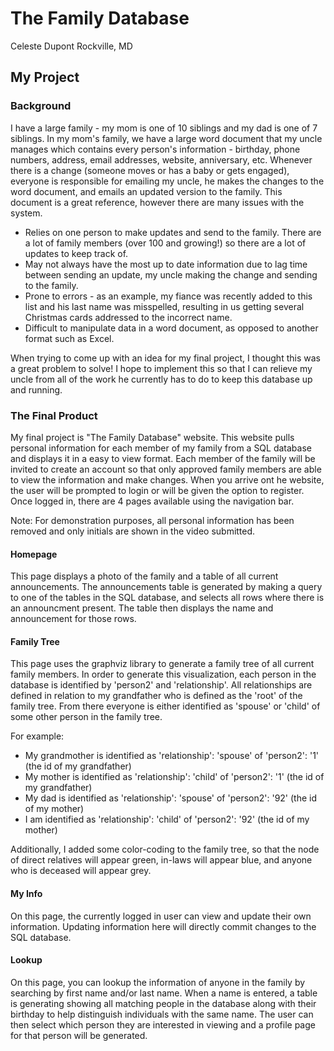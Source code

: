 # The Family Database

Celeste Dupont
Rockville, MD

## My Project
### Background

I have a large family - my mom is one of 10 siblings and my dad is one of 7 siblings. 
In my mom's family, we have a large word document that my uncle manages which contains every 
person's information - birthday, phone numbers, address, email addresses, website, anniversary, 
etc. Whenever there is a change (someone moves or has a baby or gets engaged), everyone is 
responsible for emailing my uncle, he makes the changes to the word document, and emails an 
updated version to the family. This document is a great reference, however there are many issues 
with the system.

- Relies on one person to make updates and send to the family. There are a lot of family members 
(over 100 and growing!) so there are a lot of updates to keep track of.
- May not always have the most up to date information due to lag time between sending an update, 
my uncle making the change and sending to the family.
- Prone to errors - as an example, my fiance was recently added to this list and his last name was 
misspelled, resulting in us getting several Christmas cards addressed to the incorrect name.
- Difficult to manipulate data in a word document, as opposed to another format such as Excel.

When trying to come up with an idea for my final project, I thought this was a great problem to 
solve! I hope to implement this so that I can relieve my uncle from all of the work he currently 
has to do to keep this database up and running.

### The Final Product

My final project is "The Family Database" website. This website pulls personal information for each 
member of my family from a SQL database and displays it in a easy to view format. Each member of the 
family will be invited to create an account so that only approved family members are able to view the 
information and make changes. When you arrive ont he website, the user will be prompted to login or 
will be given the option to register. Once logged in, there are 4 pages available using the navigation 
bar.

Note: For demonstration purposes, all personal information has been removed and only initials are shown 
in the video submitted.

#### Homepage
This page displays a photo of the family and a table of all current announcements. The announcements 
table is generated by making a query to one of the tables in the SQL database, and selects all rows 
where there is an announcment present. The table then displays the name and announcement for those rows.

#### Family Tree
This page uses the graphviz library to generate a family tree of all current family members. In order to 
generate this visualization, each person in the database is identified by 'person2' and 'relationship'. 
All relationships are defined in relation to my grandfather who is defined as the 'root' of the family 
tree. From there everyone is either identified as 'spouse' or 'child' of some other person in the family 
tree.

For example:
- My grandmother is identified as 'relationship': 'spouse' of 'person2': '1' (the id of my grandfather)
- My mother is identified as 'relationship': 'child' of 'person2': '1' (the id of my grandfather)
- My dad is identified as 'relationship': 'spouse' of 'person2': '92' (the id of my mother)
- I am identified as 'relationship': 'child' of 'person2': '92' (the id of my mother)

Additionally, I added some color-coding to the family tree, so that the node of direct relatives will appear 
green, in-laws will appear blue, and anyone who is deceased will appear grey.

#### My Info
On this page, the currently logged in user can view and update their own information. Updating information 
here will directly commit changes to the SQL database.

#### Lookup
On this page, you can lookup the information of anyone in the family by searching by first name and/or last 
name. When a name is entered, a table is generating showing all matching people in the database along with 
their birthday to help distinguish individuals with the same name. The user can then select which person they 
are interested in viewing and a profile page for that person will be generated.
